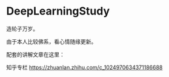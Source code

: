 # DeepLearningStudy
造轮子万岁。


由于本人比较佛系，看心情随缘更新。

配套的讲解文章在这里：

知乎专栏 
https://zhuanlan.zhihu.com/c_1024970634371186688

